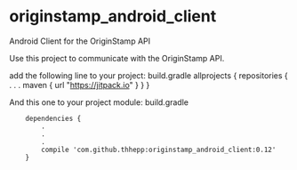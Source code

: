 # originstamp_android_client
Android Client for the OriginStamp API


Use this project to communicate with the OriginStamp API.

add the following line to your project: build.gradle
        allprojects {
            repositories {
                .
                .
                .
                maven { url "https://jitpack.io" }
            }
        }
        
        
And this one to your project module: build.gradle

        dependencies {
            .
            .
            .
            compile 'com.github.thhepp:originstamp_android_client:0.12'
        }
